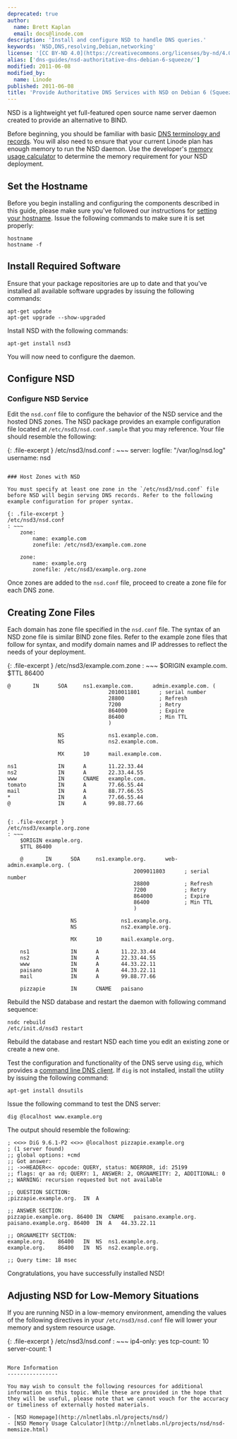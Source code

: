 ```yaml
---
deprecated: true
author:
  name: Brett Kaplan
  email: docs@linode.com
description: 'Install and configure NSD to handle DNS queries.'
keywords: 'NSD,DNS,resolving,Debian,networking'
license: '[CC BY-ND 4.0](https://creativecommons.org/licenses/by-nd/4.0)'
alias: ['dns-guides/nsd-authoritative-dns-debian-6-squeeze/']
modified: 2011-06-08
modified_by:
  name: Linode
published: 2011-06-08
title: 'Provide Authoritative DNS Services with NSD on Debian 6 (Squeeze)'
---
```


NSD is a lightweight yet full-featured open source name server daemon created to provide an alternative to BIND.

Before beginning, you should be familiar with basic [DNS terminology and records](/docs/dns-guides/introduction-to-dns). You will also need to ensure that your current Linode plan has enough memory to run the NSD daemon. Use the developer's [memory usage calculator](http://www.nlnetlabs.nl/projects/nsd/nsd-memsize.html) to determine the memory requirement for your NSD deployment.

Set the Hostname
----------------

Before you begin installing and configuring the components described in this guide, please make sure you've followed our instructions for [setting your hostname](/docs/getting-started#sph_set-the-hostname). Issue the following commands to make sure it is set properly:

    hostname
    hostname -f

Install Required Software
-------------------------

Ensure that your package repositories are up to date and that you've installed all available software upgrades by issuing the following commands:

    apt-get update
    apt-get upgrade --show-upgraded

Install NSD with the following commands:

    apt-get install nsd3

You will now need to configure the daemon.

Configure NSD
-------------

### Configure NSD Service

Edit the `nsd.conf` file to configure the behavior of the NSD service and the hosted DNS zones. The NSD package provides an example configuration file located at `/etc/nsd3/nsd.conf.sample` that you may reference. Your file should resemble the following:

{: .file-excerpt }
/etc/nsd3/nsd.conf
: ~~~
	server:
	    logfile: "/var/log/nsd.log"
	    username: nsd
~~~

### Host Zones with NSD

You must specify at least one zone in the `/etc/nsd3/nsd.conf` file before NSD will begin serving DNS records. Refer to the following example configuration for proper syntax.

{: .file-excerpt }
/etc/nsd3/nsd.conf
: ~~~
	zone:
	    name: example.com
	    zonefile: /etc/nsd3/example.com.zone

	zone:
	    name: example.org
	    zonefile: /etc/nsd3/example.org.zone
~~~

Once zones are added to the `nsd.conf` file, proceed to create a zone file for each DNS zone.

Creating Zone Files
-------------------

Each domain has zone file specified in the `nsd.conf` file. The syntax of an NSD zone file is similar BIND zone files. Refer to the example zone files that follow for syntax, and modify domain names and IP addresses to reflect the needs of your deployment.

{: .file-excerpt }
/etc/nsd3/example.com.zone
: ~~~
	$ORIGIN example.com.
	$TTL 86400

	@       IN      SOA     ns1.example.com.      admin.example.com. (
	                                2010011801      ; serial number
	                                28800           ; Refresh
	                                7200            ; Retry
	                                864000          ; Expire
	                                86400           ; Min TTL
	                                )

	                NS              ns1.example.com.
	                NS              ns2.example.com.

	                MX      10      mail.example.com.

	ns1             IN      A       11.22.33.44
	ns2             IN      A       22.33.44.55
	www             IN      CNAME   example.com.
	tomato          IN      A       77.66.55.44
	mail            IN      A       88.77.66.55
	*               IN      A       77.66.55.44
	@               IN      A       99.88.77.66
~~~

{: .file-excerpt }
/etc/nsd3/example.org.zone
: ~~~
	$ORIGIN example.org.
	$TTL 86400

	@       IN      SOA     ns1.example.org.      web-admin.example.org. (
	                                    2009011803      ; serial number
	                                    28800           ; Refresh
	                                    7200            ; Retry
	                                    864000          ; Expire
	                                    86400           ; Min TTL
	                                    )

	                NS              ns1.example.org.
	                NS              ns2.example.org.

	                MX      10      mail.example.org.

	ns1             IN      A       11.22.33.44
	ns2             IN      A       22.33.44.55
	www             IN      A       44.33.22.11
	paisano         IN      A       44.33.22.11
	mail            IN      A       99.88.77.66

	pizzapie        IN      CNAME   paisano
~~~

Rebuild the NSD database and restart the daemon with following command sequence:

    nsdc rebuild
    /etc/init.d/nsd3 restart

Rebuild the database and restart NSD each time you edit an existing zone or create a new one.

Test the configuration and functionality of the DNS serve using `dig`, which provides a [command line DNS client](/docs/networking/dns/use-dig-to-perform-manual-dns-queries). If `dig` is not installed, install the utility by issuing the following command:

    apt-get install dnsutils

Issue the following command to test the DNS server:

    dig @localhost www.example.org

The output should resemble the following:

    ; <<>> DiG 9.6.1-P2 <<>> @localhost pizzapie.example.org
    ; (1 server found)
    ;; global options: +cmd
    ;; Got answer:
    ;; ->>HEADER<<- opcode: QUERY, status: NOERROR, id: 25199
    ;; flags: qr aa rd; QUERY: 1, ANSWER: 2, ORGNAMEITY: 2, ADDITIONAL: 0
    ;; WARNING: recursion requested but not available

    ;; QUESTION SECTION:
    ;pizzapie.example.org.  IN  A

    ;; ANSWER SECTION:
    pizzapie.example.org. 86400 IN  CNAME   paisano.example.org.
    paisano.example.org. 86400  IN  A   44.33.22.11

    ;; ORGNAMEITY SECTION:
    example.org.    86400   IN  NS  ns1.example.org.
    example.org.    86400   IN  NS  ns2.example.org.

    ;; Query time: 18 msec

Congratulations, you have successfully installed NSD!

Adjusting NSD for Low-Memory Situations
---------------------------------------

If you are running NSD in a low-memory environment, amending the values of the following directives in your `/etc/nsd3/nsd.conf` file will lower your memory and system resource usage.

{: .file-excerpt }
/etc/nsd3/nsd.conf
: ~~~
	ip4-only: yes
	tcp-count: 10
	server-count: 1
~~~

More Information
----------------

You may wish to consult the following resources for additional information on this topic. While these are provided in the hope that they will be useful, please note that we cannot vouch for the accuracy or timeliness of externally hosted materials.

- [NSD Homepage](http://nlnetlabs.nl/projects/nsd/)
- [NSD Memory Usage Calculator](http://nlnetlabs.nl/projects/nsd/nsd-memsize.html)



